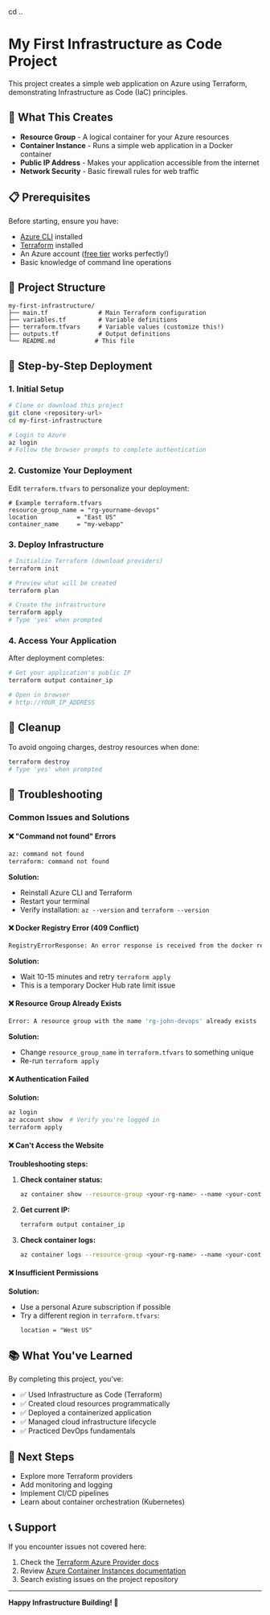 cd ..
# My First Infrastructure as Code Project

This project creates a simple web application on Azure using Terraform, demonstrating Infrastructure as Code (IaC) principles.

## 🎯 What This Creates

- **Resource Group** - A logical container for your Azure resources
- **Container Instance** - Runs a simple web application in a Docker container
- **Public IP Address** - Makes your application accessible from the internet
- **Network Security** - Basic firewall rules for web traffic

## 📋 Prerequisites

Before starting, ensure you have:

- [Azure CLI](https://docs.microsoft.com/en-us/cli/azure/install-azure-cli) installed
- [Terraform](https://learn.hashicorp.com/tutorials/terraform/install-cli) installed
- An Azure account ([free tier](https://azure.microsoft.com/free/) works perfectly!)
- Basic knowledge of command line operations

## 📁 Project Structure

```
my-first-infrastructure/
├── main.tf              # Main Terraform configuration
├── variables.tf         # Variable definitions
├── terraform.tfvars     # Variable values (customize this!)
├── outputs.tf           # Output definitions
└── README.md           # This file
```

## 🚀 Step-by-Step Deployment

### 1. Initial Setup

```bash
# Clone or download this project
git clone <repository-url>
cd my-first-infrastructure

# Login to Azure
az login
# Follow the browser prompts to complete authentication
```

### 2. Customize Your Deployment

Edit `terraform.tfvars` to personalize your deployment:

```hcl
# Example terraform.tfvars
resource_group_name = "rg-yourname-devops"
location           = "East US"
container_name     = "my-webapp"
```

### 3. Deploy Infrastructure

```bash
# Initialize Terraform (download providers)
terraform init

# Preview what will be created
terraform plan

# Create the infrastructure
terraform apply
# Type 'yes' when prompted
```

### 4. Access Your Application

After deployment completes:

```bash
# Get your application's public IP
terraform output container_ip

# Open in browser
# http://YOUR_IP_ADDRESS
```

## 🧹 Cleanup

To avoid ongoing charges, destroy resources when done:

```bash
terraform destroy
# Type 'yes' when prompted
```

## 🔧 Troubleshooting

### Common Issues and Solutions

#### ❌ "Command not found" Errors

```bash
az: command not found
terraform: command not found
```

**Solution:**
- Reinstall Azure CLI and Terraform
- Restart your terminal
- Verify installation: `az --version` and `terraform --version`

#### ❌ Docker Registry Error (409 Conflict)

```bash
RegistryErrorResponse: An error response is received from the docker registry
```

**Solution:**
- Wait 10-15 minutes and retry `terraform apply`
- This is a temporary Docker Hub rate limit issue

#### ❌ Resource Group Already Exists

```bash
Error: A resource group with the name 'rg-john-devops' already exists
```

**Solution:**
- Change `resource_group_name` in `terraform.tfvars` to something unique
- Re-run `terraform apply`

#### ❌ Authentication Failed

**Solution:**
```bash
az login
az account show  # Verify you're logged in
terraform apply
```

#### ❌ Can't Access the Website

**Troubleshooting steps:**

1. **Check container status:**
   ```bash
   az container show --resource-group <your-rg-name> --name <your-container-name> --query "instanceView.state"
   ```

2. **Get current IP:**
   ```bash
   terraform output container_ip
   ```

3. **Check container logs:**
   ```bash
   az container logs --resource-group <your-rg-name> --name <your-container-name>
   ```

#### ❌ Insufficient Permissions

**Solution:**
- Use a personal Azure subscription if possible
- Try a different region in `terraform.tfvars`:
  ```hcl
  location = "West US"
  ```

## 📚 What You've Learned

By completing this project, you've:

- ✅ Used Infrastructure as Code (Terraform)
- ✅ Created cloud resources programmatically
- ✅ Deployed a containerized application
- ✅ Managed cloud infrastructure lifecycle
- ✅ Practiced DevOps fundamentals

## 🔗 Next Steps

- Explore more Terraform providers
- Add monitoring and logging
- Implement CI/CD pipelines
- Learn about container orchestration (Kubernetes)

## 📞 Support

If you encounter issues not covered here:
1. Check the [Terraform Azure Provider docs](https://registry.terraform.io/providers/hashicorp/azurerm/latest/docs)
2. Review [Azure Container Instances documentation](https://docs.microsoft.com/en-us/azure/container-instances/)
3. Search existing issues on the project repository

---

**Happy Infrastructure Building! 🎉**